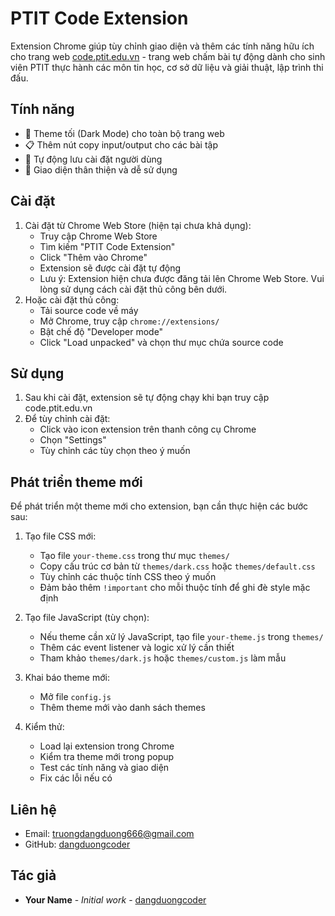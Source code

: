 # PTIT Code Extension

Extension Chrome giúp tùy chỉnh giao diện và thêm các tính năng hữu ích cho trang web [code.ptit.edu.vn](https://code.ptit.edu.vn) - trang web chấm bài tự động dành cho sinh viên PTIT thực hành các môn tin học, cơ sở dữ liệu và giải thuật, lập trình thi đấu.

## Tính năng

- 🎨 Theme tối (Dark Mode) cho toàn bộ trang web
- 📋 Thêm nút copy input/output cho các bài tập
- 🔄 Tự động lưu cài đặt người dùng
- 🎨 Giao diện thân thiện và dễ sử dụng

## Cài đặt

1. Cài đặt từ Chrome Web Store (hiện tại chưa khả dụng):
   - Truy cập Chrome Web Store
   - Tìm kiếm "PTIT Code Extension" 
   - Click "Thêm vào Chrome"
   - Extension sẽ được cài đặt tự động
   * Lưu ý: Extension hiện chưa được đăng tải lên Chrome Web Store. Vui lòng sử dụng cách cài đặt thủ công bên dưới.
2. Hoặc cài đặt thủ công:
   - Tải source code về máy
   - Mở Chrome, truy cập `chrome://extensions/`
   - Bật chế độ "Developer mode"
   - Click "Load unpacked" và chọn thư mục chứa source code

## Sử dụng

1. Sau khi cài đặt, extension sẽ tự động chạy khi bạn truy cập code.ptit.edu.vn
2. Để tùy chỉnh cài đặt:
   - Click vào icon extension trên thanh công cụ Chrome
   - Chọn "Settings"
   - Tùy chỉnh các tùy chọn theo ý muốn

## Phát triển theme mới

Để phát triển một theme mới cho extension, bạn cần thực hiện các bước sau:

1. Tạo file CSS mới:
   - Tạo file `your-theme.css` trong thư mục `themes/`
   - Copy cấu trúc cơ bản từ `themes/dark.css` hoặc `themes/default.css`
   - Tùy chỉnh các thuộc tính CSS theo ý muốn
   - Đảm bảo thêm `!important` cho mỗi thuộc tính để ghi đè style mặc định

2. Tạo file JavaScript (tùy chọn):
   - Nếu theme cần xử lý JavaScript, tạo file `your-theme.js` trong `themes/`
   - Thêm các event listener và logic xử lý cần thiết
   - Tham khảo `themes/dark.js` hoặc `themes/custom.js` làm mẫu

3. Khai báo theme mới:
   - Mở file `config.js`
   - Thêm theme mới vào danh sách themes

4. Kiểm thử:
   - Load lại extension trong Chrome
   - Kiểm tra theme mới trong popup
   - Test các tính năng và giao diện
   - Fix các lỗi nếu có


## Liên hệ

- Email: truongdangduong666@gmail.com
- GitHub: [dangduongcoder](https://github.com/dangduongcoder)

## Tác giả

- **Your Name** - *Initial work* - [dangduongcoder](https://github.com/dangduongcoder)